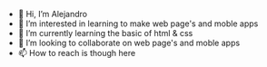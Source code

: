 - 👋 Hi, I’m Alejandro 
- 👀 I’m interested in learning to make web page's and moble apps 
- 🌱 I’m currently learning the basic of html & css
- 💞️ I’m looking to collaborate on web page's and moble apps 
- 📫 How to reach is though here 

<!---
LilPanda9803/LilPanda9803 is a ✨ special ✨ repository because its `README.md` (this file) appears on your GitHub profile.
You can click the Preview link to take a look at your changes.
--->
